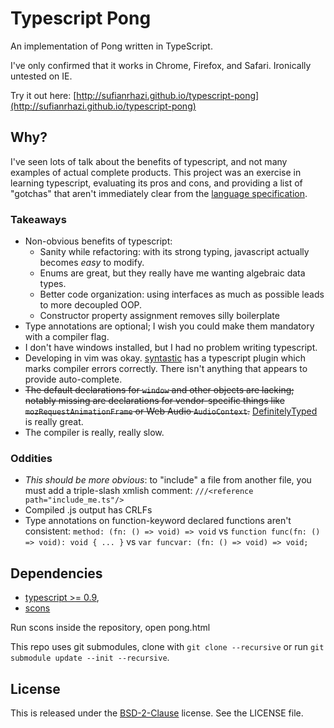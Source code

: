 Typescript Pong
===============

An implementation of Pong written in TypeScript. 

I've only confirmed that it works in Chrome, Firefox, and Safari. Ironically untested on IE.

Try it out here: [http://sufianrhazi.github.io/typescript-pong](http://sufianrhazi.github.io/typescript-pong)


Why?
----

I've seen lots of talk about the benefits of typescript, and not many examples of actual complete products. This project
was an exercise in learning typescript, evaluating its pros and cons, and providing a list of "gotchas" that aren't
immediately clear from the [language
specification](http://www.typescriptlang.org/Content/TypeScript%20Language%20Specification.pdf).

### Takeaways

* Non-obvious benefits of typescript:
    * Sanity while refactoring: with its strong typing, javascript actually becomes *easy* to modify.
    * Enums are great, but they really have me wanting algebraic data types.
    * Better code organization: using interfaces as much as possible leads to more decoupled OOP.
    * Constructor property assignment removes silly boilerplate
* Type annotations are optional; I wish you could make them mandatory with a compiler flag.
* I don't have windows installed, but I had no problem writing typescript.
* Developing in vim was okay. [syntastic](https://github.com/scrooloose/syntastic) has a typescript plugin which marks
  compiler errors correctly.  There isn't anything that appears to provide auto-complete.
* ~~The default declarations for `window` and other objects are lacking; notably missing are declarations for
  vendor-specific things like `mozRequestAnimationFrame` or Web Audio `AudioContext`.~~
  [DefinitelyTyped](https://github.com/borisyankov/DefinitelyTyped) is really great.
* The compiler is really, really slow.


### Oddities

* *This should be more obvious*: to "include" a file from another file, you must add a triple-slash xmlish comment: `///<reference path="include_me.ts"/>`
* Compiled .js output has CRLFs
* Type annotations on function-keyword declared functions aren't consistent: `method: (fn: () => void) => void` vs `function func(fn: () => void): void { ... }` vs `var funcvar: (fn: () => void) => void;`


Dependencies
------------

* [typescript >= 0.9](http://www.typescriptlang.org/),
* [scons](http://www.scons.org/)

Run scons inside the repository, open pong.html

This repo uses git submodules, clone with `git clone --recursive` or run `git submodule update --init --recursive`.


License
-------

This is released under the [BSD-2-Clause](http://opensource.org/licenses/BSD-2-Clause) license. See the LICENSE file.
